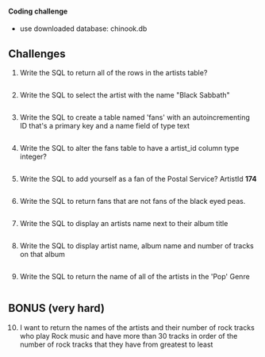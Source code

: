 #### Coding challenge

- use downloaded database: chinook.db

## Challenges

1. Write the SQL to return all of the rows in the artists table?

```SQL
```

2. Write the SQL to select the artist with the name "Black Sabbath"

```SQL
```

3. Write the SQL to create a table named 'fans' with an autoincrementing ID that's a primary key and a name field of type text

```SQL
```

4. Write the SQL to alter the fans table to have a artist_id column type integer?

```SQL
```

5. Write the SQL to add yourself as a fan of the Postal Service? ArtistId **174**

```SQL
```

6. Write the SQL to return fans that are not fans of the black eyed peas.

```SQL
```

7. Write the SQL to display an artists name next to their album title

```SQL
```

8. Write the SQL to display artist name, album name and number of tracks on that album

```SQL
```

9. Write the SQL to return the name of all of the artists in the 'Pop' Genre

```SQL
```

## BONUS (very hard)

10. I want to return the names of the artists and their number of rock tracks
    who play Rock music
    and have more than 30 tracks
    in order of the number of rock tracks that they have
    from greatest to least

```SQL
```